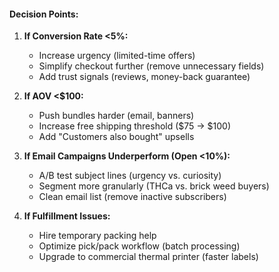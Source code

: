 #### **Decision Points:**

1. **If Conversion Rate <5%:**
   - Increase urgency (limited-time offers)
   - Simplify checkout further (remove unnecessary fields)
   - Add trust signals (reviews, money-back guarantee)

2. **If AOV <$100:**
   - Push bundles harder (email, banners)
   - Increase free shipping threshold ($75 → $100)
   - Add "Customers also bought" upsells

3. **If Email Campaigns Underperform (Open <10%):**
   - A/B test subject lines (urgency vs. curiosity)
   - Segment more granularly (THCa vs. brick weed buyers)
   - Clean email list (remove inactive subscribers)

4. **If Fulfillment Issues:**
   - Hire temporary packing help
   - Optimize pick/pack workflow (batch processing)
   - Upgrade to commercial thermal printer (faster labels)
